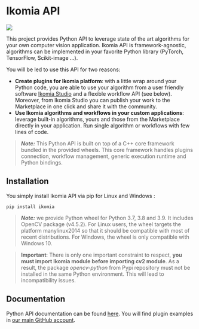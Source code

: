 # Ikomia API

![](https://ikomia.com/static/showcase/img/home/plugin.png)

This project provides Python API to leverage state of the art algorithms for your own computer vision application. Ikomia API is framework-agnostic, algorithms can be implemented in your favorite Python library (PyTorch, TensorFlow, Scikit-image ...).

You will be led to use this API for two reasons:
- **Create plugins for Ikomia platform**: with a little wrap around your Python code, you are able to use your algorithm from a user friendly software [Ikomia Studio](https://github.com/Ikomia-dev/IkomiaStudio) and a flexible workflow API (see below). Moreover, from Ikomia Studio you can publish your work to the Marketplace in one click and share it with the community.
- **Use Ikomia algorithms and workflows in your custom applications**: leverage built-in algorithms, yours and those from the Marketplace directly in your application. Run single algorithm or workflows with few lines of code.


> **_Note:_**  This Python API is built on top of a C++ core framework bundled in the provided wheels. This core framework handles plugins connection, workflow management, generic execution runtime and Python bindings.


## Installation

You simply install Ikomia API via pip for Linux and Windows :

`pip install ikomia`

>**_Note:_** we provide Python wheel for Python 3.7, 3.8 and 3.9. It includes OpenCV package (v4.5.2). For Linux users, the wheel targets the platform manylinux2014 so that it should be compatible with most of recent distributions. For Windows, the wheel is only compatible with Windows 10.


>**Important**: There is only one important constraint to respect, **you must import Ikomia module before importing cv2 module**. As a result, the package *opencv-python* from Pypi repository must not be installed in 
the same Python environment. This will lead to incompatibility issues.


## Documentation

Python API documentation can be found [here](https://ikomia-dev.github.io/python-api-documentation/). You will find plugin examples in [our main GitHub account](https://github.com/Ikomia-dev).
